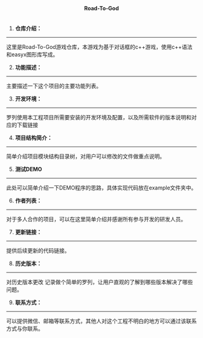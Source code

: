 　　　　　　　　　　　　<center>**Road-To-God**</center>　

1. **仓库介绍：**
----------

这里是Road-To-God游戏仓库，本游戏为基于对话框的c++游戏，使用c++语法和easyx图形库写成。

2. **功能描述：**
----------

 主要描述一下这个项目的主要功能列表。
 
3. **开发环境：**
----------

罗列使用本工程项目所需要安装的开发环境及配置，以及所需软件的版本说明和对应的下载链接

4. **项目结构简介：**
----------

简单介绍项目模块结构目录树，对用户可以修改的文件做重点说明。

5. **测试DEMO**
----------

此处可以简单介绍一下DEMO程序的思路，具体实现代码放在example文件夹中。

6. **作者列表：**
----------

对于多人合作的项目，可以在这里简单介绍并感谢所有参与开发的研发人员。

7. **更新链接：**
----------

提供后续更新的代码链接。

8. **历史版本：**
----------

对历史版本更改 记录做个简单的罗列，让用户直观的了解到哪些版本解决了哪些问题。

9. **联系方式：**
----------

可以提供微信、邮箱等联系方式，其他人对这个工程不明白的地方可以通过该联系方式与你联系。


